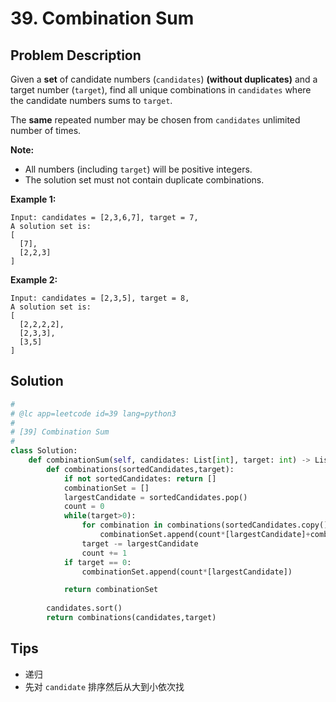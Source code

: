# 39. Combination Sum



## Problem Description



Given a **set** of candidate numbers (`candidates`) **(without duplicates)** and a target number (`target`), find all unique combinations in `candidates` where the candidate numbers sums to `target`.

The **same** repeated number may be chosen from `candidates` unlimited number of times.

**Note:**

- All numbers (including `target`) will be positive integers.
- The solution set must not contain duplicate combinations.

**Example 1:**

```
Input: candidates = [2,3,6,7], target = 7,
A solution set is:
[
  [7],
  [2,2,3]
]
```

**Example 2:**

```
Input: candidates = [2,3,5], target = 8,
A solution set is:
[
  [2,2,2,2],
  [2,3,3],
  [3,5]
]
```



## Solution

```python
#
# @lc app=leetcode id=39 lang=python3
#
# [39] Combination Sum
#
class Solution:
    def combinationSum(self, candidates: List[int], target: int) -> List[List[int]]:
        def combinations(sortedCandidates,target):
            if not sortedCandidates: return []
            combinationSet = []
            largestCandidate = sortedCandidates.pop()
            count = 0
            while(target>0):
                for combination in combinations(sortedCandidates.copy(),target):
                    combinationSet.append(count*[largestCandidate]+combination)
                target -= largestCandidate
                count += 1
            if target == 0: 
                combinationSet.append(count*[largestCandidate])

            return combinationSet
        
        candidates.sort()
        return combinations(candidates,target)


```



## Tips

- 递归
- 先对 `candidate` 排序然后从大到小依次找

